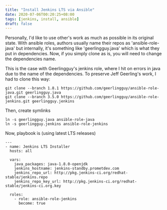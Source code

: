 ```yaml
---
title: "Install Jenkins LTS via Ansible"
date: 2020-07-06T00:20:25+08:00
tags: [jenkins, install, ansible]
draft: false
---
```


Personally, I'd like to use other's work as much as possible in its original state.
With ansible roles, authors usually name their repos as 'ansible-role-java' but internally, it's something like 'geerlingguy.java' which is what they put in dependencies.
Now, if you simply clone as is, you will need to change the dependencies name.

This is the case with Geerlingguy's jenkins role, where I hit on errors in java due to the name of the dependencies.
To preserve Jeff Geerling's work, I had to clone this way:
```
git clone --branch 1.8.1 https://github.com/geerlingguy/ansible-role-java.git geerlingguy.java
git clone --branch 3.5.0 https://github.com/geerlingguy/ansible-role-jenkins.git geerlingguy.jenkins
```

Then, create symlinks

```
ln -s geerlingguy.java ansible-role-java
ln -s geerlingguy.jenkins ansible-role-jenkins
```

Now, playbook is (using latest LTS releases)

```
---
- name: Jenkins LTS Installer
  hosts: all
 
  vars:
    java_packages: java-1.8.0-openjdk
    jenkins_hostname: jenkins-standby.prometdev.com
    jenkins_repo_url: http://pkg.jenkins-ci.org/redhat-stable/jenkins.repo
    jenkins_repo_key_url: http://pkg.jenkins-ci.org/redhat-stable/jenkins-ci.org.key
 
  roles:
    - role: ansible-role-jenkins
      become: true
```
